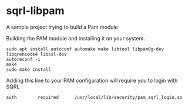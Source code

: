 # sqrl-libpam
A sample project trying to build a Pam module

Building the PAM module and installing it on your system.
```
sudo apt install autoconf automake make libtool libpam0g-dev libqrencode4 libssl-dev
autoreconf -i
make 
sudo make install
```

Adding this line to your PAM configuration will require you to login with SQRL
```
auth        required      /usr/local/lib/security/pam_sqrl_login.so
```
